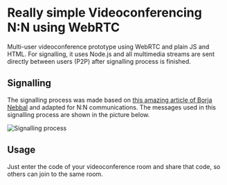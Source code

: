 # Really simple Videoconferencing N:N using WebRTC

 Multi-user videoconference prototype using WebRTC and plain JS and HTML. For signalling, it uses Node.js and all multimedia streams are sent directly between users (P2P) after signalling process is finished.
 
## Signalling
 
The signalling process was made based on [this amazing article of Borja Nebbal](https://acidtango.com/thelemoncrunch/how-to-implement-a-video-conference-with-webrtc-and-node/) and adapted for N:N communications. The messages used in this signalling process are shown in the picture below.

![Signalling process](https://i.imgur.com/2cKtNtO.png)

## Usage

Just enter the code of your videoconference room and share that code, so others can join to the same room.
